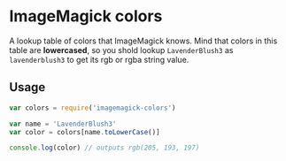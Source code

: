 # ImageMagick colors

A lookup table of colors that ImageMagick knows. Mind that colors in this table are **lowercased**, so you shold lookup `LavenderBlush3` as `lavenderblush3` to get its rgb or rgba string value.

## Usage

```js
var colors = require('imagemagick-colors')

var name = 'LavenderBlush3'
var color = colors[name.toLowerCase()]

console.log(color) // outputs rgb(205, 193, 197)
```
